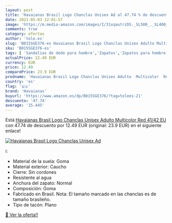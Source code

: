 ```yaml
---
layout: post
title: 'Havaianas Brasil Logo Chanclas Unisex Ad al 47.74 % de descuento'
date: 2021-05-03 12:01:57
image: 'https://m.media-amazon.com/images/I/31xqautrzDS._SL500_._SL400_.jpg'
comments: true
category: ofertas
author: 'tole.es'
slug: 'B015SGE376-es Havaianas Brasil Logo Chanclas Unisex Adulto Multicolor...'
sku: 'B015SGE376-es'
tags: [ 'Sandalias de dedo para hombre','Zapatos','Zapatos para hombre','Zapatos y complementos','chanclas','havaianas', ]
actualPrice: 12.49 EUR
currency: EUR
price: 12.49
comparePrice: 23.9 EUR
prodname: 'Havaianas Brasil Logo Chanclas Unisex Adulto  Multicolor  Red   41/42 EU'
country: 'es'
flag: '🇪🇸'
brand: 'Havaianas'
buyurl: 'https://www.amazon.es/dp/B015SGE376/?tag=tolees-21'
descuento: '47.74'
average: '15.445'
---
```


Está [Havaianas Brasil Logo Chanclas Unisex Adulto  Multicolor  Red   41/42 EU](https://www.amazon.es/dp/B015SGE376/?tag=tolees-21) con 47.74 de descuento por 12.49 EUR (original: 23.9 EUR) en el siguiente enlace!

[![Havaianas Brasil Logo Chanclas Unisex Ad](https://m.media-amazon.com/images/I/31xqautrzDS._SL500_._SL400_.jpg)](https://www.amazon.es/dp/B015SGE376/?tag=tolees-21)

ℹ️:

- Material de la suela: Goma
- Material exterior: Caucho
- Cierre: Sin cordones
- Resistente al agua
- Anchura del zapato: Normal
- Composición: Goma
- Fabricado en Brasil. Nota: El tamaño marcado en las chanclas es de tamaño brasileño.
- Tipo de tacón: Plano

[🛒 Ver la oferta!!](https://www.amazon.es/dp/B015SGE376/?tag=tolees-21)
